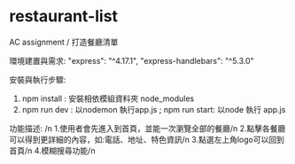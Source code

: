 # restaurant-list
AC assignment / 打造餐廳清單

環境建置與需求:
"express": "^4.17.1",
"express-handlebars": "^5.3.0"

安裝與執行步驟:
1. npm install : 安裝相依模組資料夾 node_modules
2. npm run dev : 以nodemon 執行app.js ; npm run start: 以node 執行 app.js

功能描述: /n
1.使用者會先進入到首頁，並能一次瀏覽全部的餐廳/n
2.點擊各餐廳可以得到更詳細的內容，如:電話、地址、特色資訊/n
3.點選左上角logo可以回到首頁/n
4.模糊搜尋功能/n
